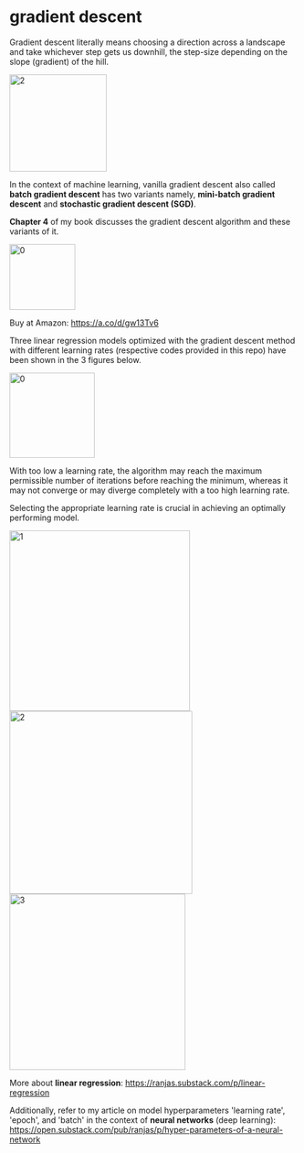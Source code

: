# gradient descent

Gradient descent literally means choosing a direction across a landscape and take whichever step gets us downhill, the step-size depending on the slope (gradient) of the hill.

<img width="170" alt="2" src="https://github.com/user-attachments/assets/8a8928ab-99ad-4237-8b6b-1980905a55ac">


In the context of machine learning, vanilla gradient descent also called **batch gradient descent** has two variants namely, **mini-batch gradient descent** and **stochastic gradient descent (SGD)**. 

**Chapter 4** of my book discusses the gradient descent algorithm and these variants of it.

<img width="115" alt="0" src="https://github.com/user-attachments/assets/c86f23ab-7707-408b-bfc7-ef5cddabdc58">

Buy at Amazon: https://a.co/d/gw13Tv6


Three linear regression models optimized with the gradient descent method with different learning rates (respective codes provided in this repo) have been shown in the 3 figures below. 

<img width="149" alt="0" src="https://github.com/user-attachments/assets/71f249d0-1df0-429f-843a-9ac8936d3d92">

With too low a learning rate, the algorithm may reach the maximum permissible number of iterations before reaching the minimum, whereas it may not converge or may diverge completely with a too high learning rate.

Selecting the appropriate learning rate is crucial in achieving an optimally performing model.

<img width="316" alt="1" src="https://github.com/user-attachments/assets/453a37ea-469a-4373-8a79-ad2589a2e957">

<img width="320" alt="2" src="https://github.com/user-attachments/assets/5c2e2d4a-82b1-4fbf-bf7a-fd5cb6d40c1e">

<img width="308" alt="3" src="https://github.com/user-attachments/assets/69659f9d-42f7-47e1-88a7-b818b5ad93c6">


More about **linear regression**: https://ranjas.substack.com/p/linear-regression

Additionally, refer to my article on model hyperparameters 'learning rate', 'epoch', and 'batch' in the context of **neural networks** (deep learning):
https://open.substack.com/pub/ranjas/p/hyper-parameters-of-a-neural-network




